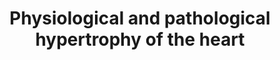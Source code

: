 ---
annotations:
- type: Disease Ontology
  value: heart disease
- type: Pathway Ontology
  value: hypertrophic cardiomyopathy pathway
authors:
- Mkutmon
- Fehrhart
- MaintBot
- Eweitz
description: Pathways in physiological and pathological hypertrophy of the heart.
  Largely based on the article from Wang Y; ''Signal transduction in cardiac hypertrophy--dissecting
  compensatory versus pathological pathways utilizing a transgenic approach." Hypertrohpy
  of the heart can be a physiological compensation for exercise, but it can also be
  a pathological compensation for hypertension and stress.
last-edited: 2021-05-07
organisms:
- Bos taurus
redirect_from:
- /index.php/Pathway:WP3121
- /instance/WP3121
schema-jsonld:
- '@context': https://schema.org/
  '@id': https://wikipathways.github.io/pathways/WP3121.html
  '@type': Dataset
  creator:
    '@type': Organization
    name: WikiPathways
  description: Pathways in physiological and pathological hypertrophy of the heart.
    Largely based on the article from Wang Y; ''Signal transduction in cardiac hypertrophy--dissecting
    compensatory versus pathological pathways utilizing a transgenic approach." Hypertrohpy
    of the heart can be a physiological compensation for exercise, but it can also
    be a pathological compensation for hypertension and stress.
  keywords:
  - Calmodulin
  - PPP3CB
  - RHOA
  - MAPK8
  - NFATC4
  - MYEF2
  - RAC1
  - MAPK11
  - LIFR
  - CTF1
  - MAPK1
  - IL6ST
  - PRKCB
  - MAPK14
  - GATA4
  - CAMK2D
  - EDN1
  - PE
  - AGT
  - JUN
  - PPP3CA
  - Calcium
  - FOS
  - MAP2K3
  - STAT3
  - PRKCE
  license: CC0
  name: Physiological and pathological hypertrophy of the heart
seo: CreativeWork
title: Physiological and pathological hypertrophy of the heart
wpid: WP3121
---